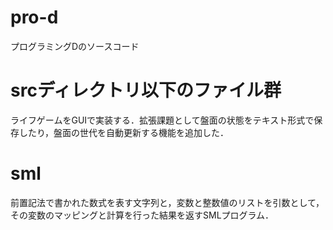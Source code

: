 # pro-d

プログラミングDのソースコード

# srcディレクトリ以下のファイル群

ライフゲームをGUIで実装する．拡張課題として盤面の状態をテキスト形式で保存したり，盤面の世代を自動更新する機能を追加した．

# sml
前置記法で書かれた数式を表す文字列と，変数と整数値のリストを引数として，その変数のマッピングと計算を行った結果を返すSMLプログラム．
